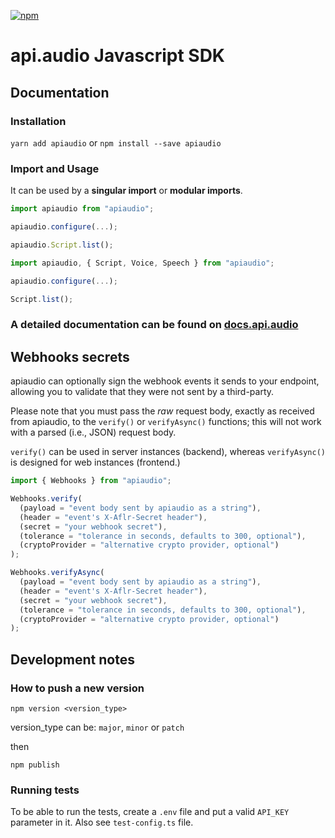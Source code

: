 [![npm](https://img.shields.io/npm/v/apiaudio?style=for-the-badge)](https://www.npmjs.com/package/apiaudio)

# api.audio Javascript SDK

## Documentation

### Installation

`yarn add apiaudio` or `npm install --save apiaudio`

### Import and Usage

It can be used by a **singular import** or **modular imports**.

```javascript
import apiaudio from "apiaudio";

apiaudio.configure(...);

apiaudio.Script.list();
```

```javascript
import apiaudio, { Script, Voice, Speech } from "apiaudio";

apiaudio.configure(...);

Script.list();
```

### **A detailed documentation can be found on [docs.api.audio](https://docs.api.audio)**

## Webhooks secrets

apiaudio can optionally sign the webhook events it sends to your endpoint, allowing you to validate that they were not sent by a third-party.

Please note that you must pass the _raw_ request body, exactly as received from apiaudio, to the `verify()` or `verifyAsync()` functions; this will not work with a parsed (i.e., JSON) request body.

`verify()` can be used in server instances (backend), whereas `verifyAsync()` is designed for web instances (frontend.)

```javascript
import { Webhooks } from "apiaudio";

Webhooks.verify(
  (payload = "event body sent by apiaudio as a string"),
  (header = "event's X-Aflr-Secret header"),
  (secret = "your webhook secret"),
  (tolerance = "tolerance in seconds, defaults to 300, optional"),
  (cryptoProvider = "alternative crypto provider, optional")
);

Webhooks.verifyAsync(
  (payload = "event body sent by apiaudio as a string"),
  (header = "event's X-Aflr-Secret header"),
  (secret = "your webhook secret"),
  (tolerance = "tolerance in seconds, defaults to 300, optional"),
  (cryptoProvider = "alternative crypto provider, optional")
);
```

## Development notes

### How to push a new version

`npm version <version_type>`

version_type can be: `major`, `minor` or `patch`

then

`npm publish`

### Running tests

To be able to run the tests, create a `.env` file and put a valid `API_KEY` parameter in it. Also see `test-config.ts` file.
